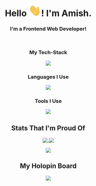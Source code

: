 <h1 align="center">Hello <img src="https://raw.githubusercontent.com/ABSphreak/ABSphreak/master/gifs/Hi.gif" width="40px">! I'm Amish.</h1>

<h3 align="center">I'm a Frontend Web Developer!</h3> 
<br>

<h3 align="center">My Tech-Stack</h3>
<p align="center">
  <a href="https://skillicons.dev">
    <img src="https://skillicons.dev/icons?i=html,css,js,ts,react,tailwind,sass,bootstrap,materialui&theme=dark&perline=6" />
  </a>
</p>

<h3 align="center">Languages I Use</h3>
<p align="center">
  <a href="https://skillicons.dev">
    <img src="https://skillicons.dev/icons?i=c,cpp,py,js,ts&theme=dark" />
  </a>
</p>

<h3 align="center">Tools I Use</h3>
<p align="center">
  <a href="https://skillicons.dev">
    <img src="https://skillicons.dev/icons?i=git,vscode&theme=dark" />
  </a>
</p>

<h2 align="center">Stats That I'm Proud Of</h2>
<p align="center">
  <a href="https://github.com/thisisamish/github-readme-stats">
    <img align="center" width="50%" src="https://github-readme-stats.vercel.app/api?username=thisisamish&count_private=true&show_icons=true&theme=swift" />
  </a>

  <a href="https://github.com/anuraghazra/github-readme-stats">
    <img align="center" width="41.7%" src="https://github-readme-stats.vercel.app/api/top-langs/?username=thisisamish&theme=swift&layout=compact" />
  </a>
</p>

<p align="center">
  <a href="https://git.io/streak-stats">
    <img align="center" width="50%" src="https://streak-stats.demolab.com?user=thisisamish&theme=swift" />
  </a>
  
<!--   <a href="https://github.com/anuraghazra/github-readme-stats">
    <img align="center" width="41.7%" src="https://github-readme-stats.vercel.app/api/wakatime?username=thisisamish&theme=swift" />
  </a> -->
</p>

<h2 align="center">My Holopin Board</h2>
<p align="center">
  <a href="https://holopin.io/@thisisamish">
    <img align="center" width="91.7%" src="https://holopin.io/api/user/board?user=thisisamish" />
  </a>
</p>
